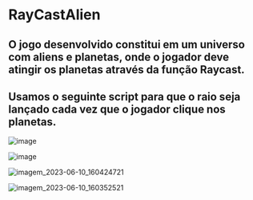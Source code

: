 # RayCastAlien

## O jogo desenvolvido constitui em um universo com aliens e planetas, onde o jogador deve atingir os planetas através da função Raycast.
## Usamos o seguinte script para que o raio seja lançado cada vez que o jogador clique nos planetas.

![image](https://github.com/mabrunhara/RayCastAlien/assets/101645820/7be7b0a4-2207-491b-9f8e-ff117d383c2d)


![image](https://github.com/mabrunhara/RayCastAlien/assets/101645820/9afe6a00-3f7b-461e-a84c-e952c17d6a1a)


![imagem_2023-06-10_160424721](https://github.com/mabrunhara/RayCastAlien/assets/101645820/b45784bc-41f3-45f3-ae67-823b484d04a6)


![imagem_2023-06-10_160352521](https://github.com/mabrunhara/RayCastAlien/assets/101645820/ecc6a188-19a1-4344-a0ac-09362d02c977)
